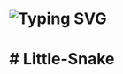 <h1> <a><img src="https://readme-typing-svg.herokuapp.com?font=Fira+Code&pause=1000&random=false&width=435&lines=Hora+de+Jogar&color=fff" alt="Typing SVG" /></a> </h1>
<h1># Little-Snake</h1>
